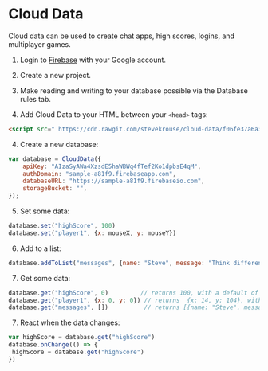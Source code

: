 # Cloud Data
 		
 Cloud data can be used to create chat apps, high scores, logins, and multiplayer games.		
 		
 1) Login to [Firebase](https://firebase.google.com/) with your Google account.		
 		
 2) Create a new project.
 		
 3) Make reading and writing to your database possible via the Database rules tab.		
 
 4) Add Cloud Data to your HTML between your `<head>` tags:
 
 ```html
 <script src=" https://cdn.rawgit.com/stevekrouse/cloud-data/f06fe37a6a3c2f33e01600b21869f978e099f8c1/cloud-data.js"></script>
 ```
 		
 4) Create a new database:	
 		
 ```javascript		
 var database = CloudData({		
     apiKey: "AIzaSyAWa4XzsdE5haWBWq4fTef2Ko1dpbsE4qM",		
     authDomain: "sample-a81f9.firebaseapp.com",		
     databaseURL: "https://sample-a81f9.firebaseio.com",		
     storageBucket: "",		
 });		
 ```		
 		
 5) Set some data:		
 		
 ```javascript		
 database.set("highScore", 100)
 database.set("player1", {x: mouseX, y: mouseY})
 ```		
 
 6) Add to a list:		
 		
 ```javascript		
 database.addToList("messages", {name: "Steve", message: "Think different"}) 	
 ```
 		
 7) Get some data:		
 		
 ```javascript		
 database.get("highScore", 0)         // returns 100, with a default of 0		
 database.get("player1", {x: 0, y: 0}) // returns  {x: 14, y: 104}, with a default of {x: 0, y: 0}		
 database.get("messages", [])          // returns [{name: "Steve", message: "Think different"}], with a default of []
 ```

 7) React when the data changes:		
 		
 ```javascript		
 var highScore = database.get("highScore")
 database.onChange(() => {
  highScore = database.get("highScore")
 })
 ```
